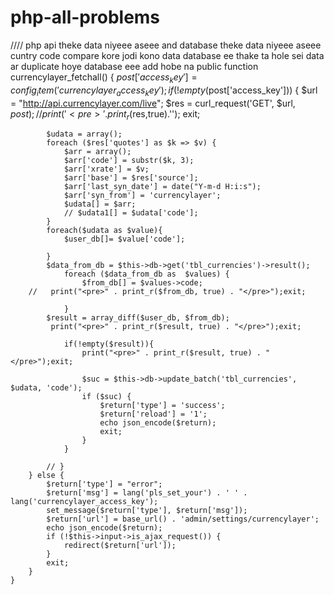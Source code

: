 # php-all-problems
//// php api theke data niyeee aseee and database theke data niyeee aseee cuntry code compare kore jodi kono data database ee thake ta hole sei data ar duplicate hoye database eee add hobe na 
 public function currencylayer_fetchall()
    {
        $post['access_key'] = config_item('currencylayer_access_key');
        if (!empty($post['access_key'])) {
            $url = "http://api.currencylayer.com/live";
            $res = curl_request('GET', $url, $post);
            // print('<pre>'.print_r($res,true).'</pre>'); exit;

            $udata = array();
            foreach ($res['quotes'] as $k => $v) {
                $arr = array();
                $arr['code'] = substr($k, 3);
                $arr['xrate'] = $v;
                $arr['base'] = $res['source'];
                $arr['last_syn_date'] = date("Y-m-d H:i:s");
                $arr['syn_from'] = 'currencylayer';
                $udata[] = $arr;
                // $udata1[] = $udata['code'];
            }
            foreach($udata as $value){
                $user_db[]= $value['code'];

            }
            $data_from_db = $this->db->get('tbl_currencies')->result();           
                foreach ($data_from_db as  $values) {
                    $from_db[] = $values->code;
        //   print("<pre>" . print_r($from_db, true) . "</pre>");exit;
                   
                }
            $result = array_diff($user_db, $from_db);
             print("<pre>" . print_r($result, true) . "</pre>");exit;
           
                if(!empty($result)){
                    print("<pre>" . print_r($result, true) . "</pre>");exit;

                    $suc = $this->db->update_batch('tbl_currencies', $udata, 'code');
                    if ($suc) {
                        $return['type'] = 'success';
                        $return['reload'] = '1';
                        echo json_encode($return);
                        exit;
                    }
                }
                
            // }
        } else {
            $return['type'] = "error";
            $return['msg'] = lang('pls_set_your') . ' ' . lang('currencylayer_access_key');
            set_message($return['type'], $return['msg']);
            $return['url'] = base_url() . 'admin/settings/currencylayer';
            echo json_encode($return);
            if (!$this->input->is_ajax_request()) {
                redirect($return['url']);
            }
            exit;
        }
    }
